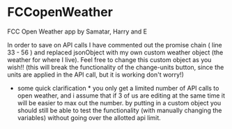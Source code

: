 # FCCopenWeather
FCC Open Weather app by Samatar, Harry and E

In order to save on API calls I have commented out the promise chain ( line 33 - 56 ) and replaced jsonObject with my own custom weather object (the weather for where I live). Feel free to change this custom object as you wish!!
(this will break the functionality of the change-units button, since the units are applied in the API call, but it is working don't worry!)
* some quick clarification * you only get a limited number of API calls to open weather, and i assume that if 3 of us are editing at the same time it will be easier to max out the number. by putting in a custom object you should still be able to test the functionality (with manually changing the variables) without going over the allotted api limit.
